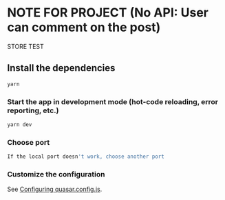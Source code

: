 # NOTE FOR PROJECT (No API: User can comment on the post)

STORE TEST

## Install the dependencies
```bash
yarn 
```

### Start the app in development mode (hot-code reloading, error reporting, etc.)
```bash
yarn dev
```
### Choose port
```bash
If the local port doesn't work, choose another port
```

### Customize the configuration
See [Configuring quasar.config.js](https://v2.quasar.dev/quasar-cli-vite/quasar-config-js).
